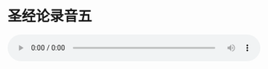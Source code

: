# 圣经论录音五

<audio style="width: 100%;" preload="false" controls controlslist="nodownload"><source src="//file.simai.life/audio/mp3/old/27370.mp3" type="audio/mpeg">Your browser does not support the audio element.</audio>


